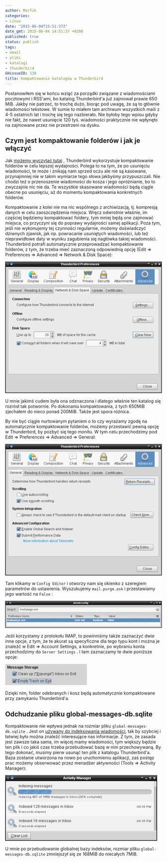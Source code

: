 ```yaml
---
author: Morfik
categories:
- Linux
date: "2015-06-04T15:51:37Z"
date_gmt: 2015-06-04 14:51:37 +0200
published: true
status: publish
tags:
- email
- pliki
- katalogi
- thunderbird
GHissueID: 138
title: Kompaktowanie katalogów w Thunderbird
---
```


Postanowiłem się w końcu wziąć za porządki związane z wiadomościami pocztowymi i RSS'ami, bo katalog
Thunderbird'a już zajmował prawie 650 MiB. Jakby nie patrzeć, to trochę dużo, biorąc pod uwagę, że
są to głównie wiadomości tekstowe. W sumie to miałem tam archiwum wszystkich maili z 4-5 ostatnich
lat i trochę się tego nazbierało. Nie byłoby tego wpisu gdyby nie fakt, że nawet usunięcie 120 tyś.
wiadomości praktycznie nie wpłynęło na zajmowane przez nie przestrzeni na dysku.

<!--more-->
## Czym jest kompaktowanie folderów i jak je włączyć

Jak [możemy wyczytać tutaj](http://kb.mozillazine.org/Thunderbird_:_Tips_:_Compacting_Folders) ,
Thunderbird wykorzystuje kompaktowanie folderów w celu lepszej wydajności. Polega to na tym, że po
usunięciu wiadomości, te może i znikają nam sprzed oczu ale nie są kasowane, przynajmniej nie w
takim wymiarze tego słowa jakbyśmy przypuszczali. Nie chodzi też o przenoszenie wiadomości do kosza
i jego opróżnianie, bo to zwyczajnie nic nie da. Te wszystkie skasowane wiadomości będą ciągle
obecne po usunięciu, aż do momentu kompaktowania konkretnych folderów.

Kompaktowanie z kolei nie ma nic wspólnego z archiwizacją, tj. kompresją danych w celu
zaoszczędzenia miejsca. Wręcz odwrotnie właśnie, im częściej będziemy kompaktować foldery, tym
mniej będą one zajmować miejsca, co przyczyni się do poprawy wydajności samej aplikacji. Poza tym,
jeśli nie wykonujemy tej czynności regularnie, możemy doświadczyć dziwnych zjawisk, jak np.
powracanie usuniętych wiadomości, lub też nieprawidłowe daty w wyniku zagubienia się nagłówka takiej
wiadomości. Thunderbird potrafi automatycznie przeprowadzać kompaktowanie folderów, z tym, że trzeba
mieć zaznaczoną odpowiednią opcję (Edit => Preferences => Advanced => Network & Disk Space):

![](/img/2015/06/1.thunderbird-kompaktowanie-folderow.png#big)

U mnie jakimś cudem była ona odznaczona i dlatego właśnie ten katalog się rozrósł tak potwornie. Po
dokonaniu kompaktowania, z tych 650MiB zjechałem do nieco ponad 200MiB. Także jest spora różnica.

By nie być ciągle nurtowanym pytaniem o to czy wyrażamy zgodę na automatycznie kompaktowanie
folderów, możemy przestawić pewną opcję w Thunderbird, by pozbyć się tego monitu. W tym celu
przechodzimy pod Edit => Preferences => Advanced => General:

![](/img/2015/06/2.thunderbird-config-editor.png#big)

Tam klikamy w `Config Editor` i otworzy nam się okienko z szeregiem parametrów do ustawienia.
Wyszukujemy `mail.purge.ask` i przestawiamy jego wartość na `False` :

![](/img/2015/06/3.thunderbird-about-config.png#huge)

Jeśli korzystamy z protokołu IMAP, to powinniśmy także zaznaczyć dwie inne opcje, z tym, że te
akurat są specyficzne dla tego typu kont i można je znaleźć w Edit => Account Settings, a
konkretnie, po wybraniu konta przechodzimy do `Server Settings` . I tam zaznaczamy te dwie poniższe
opcje:

![](/img/2015/06/4.thunderbird-kompaktowanie-imap.png#small)

Dzięki nim, folder odebranych i kosz będą automatycznie kompaktowane przy zamykaniu Thunderbird'a.

## Odchudzanie pliku global-messages-db.sqlite

Kompaktowanie nie wpływa jednak na rozmiar pliku `global-messages-db.sqlite` . Jest on [używany do
indeksowania wiadomości](https://support.mozilla.org/en-US/kb/rebuilding-global-database), tak by
szybciej i łatwiej było można znaleźć interesujące nas informacje. Z tym, że zasada jest zawsze taka
sama, im więcej mamy wiadomości, tym większy będzie ten plik i co jakiś czas trzeba przebudować bazę
w nim przechowywaną. By tego dokonać, musimy pierw usunąć ten plik z katalogu Thunderbird'a. Baza
zostanie utworzona na nowo po uruchomieniu aplikacji, zaś postęp prac możemy obserwować przez
menadżer aktywności (Tools => Activity Manager):

![](/img/2015/06/5.thunderbird-activity-manager.png#big)

U mnie po przebudowanie globalnej bazy indeksów, rozmiar pliku `global-messages-db.sqlite`
zmniejszył się ze 168MiB do niecałych 7MiB.
